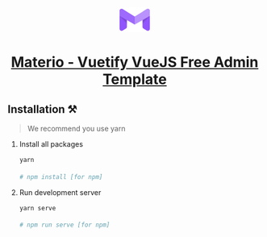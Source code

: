 <p align="center"></p>

<p align="center">
   <a href="https://themeselection.com/products/materio-vuetify-vuejs-admin-template-free" target="_blank">
      <img src="src/assets/images/logos/logo.svg" alt="materio-logo" width="60px" height="auto">
   </a>
</p>

<h1 align="center">
   <a href="https://themeselection.com/products/materio-vuetify-vuejs-admin-template-free" target="_blank" align="center">
      Materio - Vuetify VueJS Free Admin Template
   </a>
</h1>

## Installation ⚒️

> We recommend you use yarn

1. Install all packages

   ```bash
   yarn

   # npm install [for npm]
   ```

2. Run development server

   ```bash
   yarn serve

   # npm run serve [for npm]
   ```
